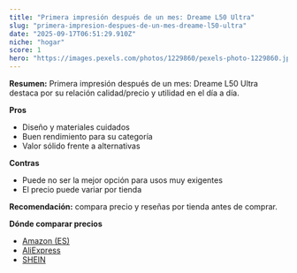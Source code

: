 ```yaml
---
title: "Primera impresión después de un mes: Dreame L50 Ultra"
slug: "primera-impresion-despues-de-un-mes-dreame-l50-ultra"
date: "2025-09-17T06:51:29.910Z"
niche: "hogar"
score: 1
hero: "https://images.pexels.com/photos/1229860/pexels-photo-1229860.jpeg?auto=compress&cs=tinysrgb&fit=crop&h=627&w=1200&auto=compress&cs=tinysrgb&w=1200&h=675&fit=crop"
---
```


**Resumen:** Primera impresión después de un mes: Dreame L50 Ultra destaca por su relación calidad/precio y utilidad en el día a día.

**Pros**
- Diseño y materiales cuidados
- Buen rendimiento para su categoría
- Valor sólido frente a alternativas

**Contras**
- Puede no ser la mejor opción para usos muy exigentes
- El precio puede variar por tienda

**Recomendación:** compara precio y reseñas por tienda antes de comprar.

**Dónde comparar precios**
- [Amazon (ES)](https://www.amazon.es/s?k=Primera%20impresi%C3%B3n%20despu%C3%A9s%20de%20un%20mes%3A%20Dreame%20L50%20Ultra&tag=teknovashop25-21)
- [AliExpress](https://www.aliexpress.com/wholesale?SearchText=Primera%20impresi%C3%B3n%20despu%C3%A9s%20de%20un%20mes%3A%20Dreame%20L50%20Ultra)
- [SHEIN](https://www.shein.com/pdsearch/Primera%20impresi%C3%B3n%20despu%C3%A9s%20de%20un%20mes%3A%20Dreame%20L50%20Ultra)